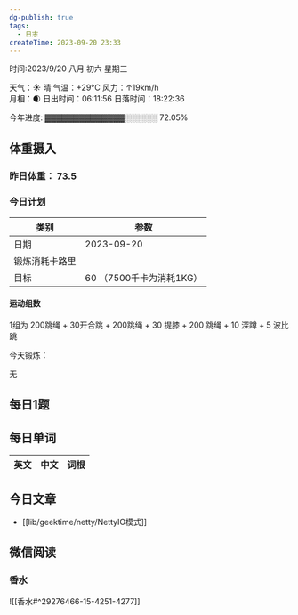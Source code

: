 ```yaml
---
dg-publish: true
tags:
  - 日志
createTime: 2023-09-20 23:33
---
```

时间:2023/9/20 八月 初六 星期三 

天气：☀️   晴 气温：+29°C 风力：↑19km/h  
月相：🌒 日出时间：06:11:56 日落时间：18:22:36

今年进度: ▓▓▓▓▓▓▓▓▓▓▓▓▓▓░░░░░░ 72.05%

## 体重摄入

### 昨日体重： 73.5
### 今日计划

| 类别           | 参数                    |
| -------------- | ----------------------- |
| 日期           | 2023-09-20               |
| 锻炼消耗卡路里 | |
| 目标           | 60      （7500千卡为消耗1KG）                |


#### 运动组数

1组为 200跳绳 + 30开合跳 + 200跳绳 + 30 提膝 + 200 跳绳 + 10 深蹲 + 5 波比跳

今天锻炼：

无

## 每日1题


## 每日单词

| 英文       | 中文       |词根|
| ---------- | ---------- | ---|


## 今日文章
 
- [[lib/geektime/netty/NettyIO模式]]

## 微信阅读

<!-- start of weread -->

### 香水
![[香水#^29276466-15-4251-4277]]

<!-- end of weread -->
